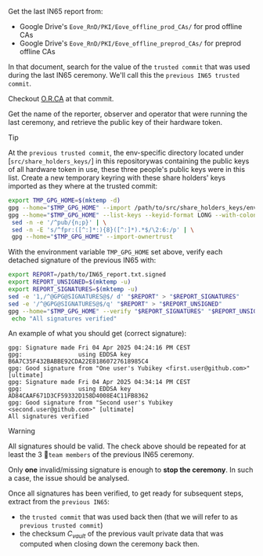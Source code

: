 Get the last IN65 report from:
* Google Drive's `Eove_RnD/PKI/Eove_offline_prod_CAs/` for prod offline CAs
* Google Drive's `Eove_RnD/PKI/Eove_offline_preprod_CAs/` for preprod offline CAs

In that document, search for the value of the `trusted commit` that was used during the last IN65 ceremony. We'll call this the `previous IN65 trusted commit`.

Checkout [O.R.CA](@IN@gitremote@) at that commit.

Get the name of the reporter, observer and operator that were running the last ceremony, and retrieve the public key of their hardware token.

> [!Tip]  
> At the `previous trusted commit`, the env-specific directory located under [`src/share_holders_keys/`] in this repositorywas containing the public keys of all hardware token in use, these three people's public keys were in this list.
> Create a new temporary keyring with these share holders' keys imported as they where at the trusted commit:
```bash
export TMP_GPG_HOME=$(mktemp -d)
gpg --home="$TMP_GPG_HOME" --import /path/to/src/share_holders_keys/env/*
gpg --home="$TMP_GPG_HOME" --list-keys --keyid-format LONG --with-colons | \
 sed -n -e '/^pub/{n;p}' | \
 sed -n -E 's/^fpr:([^:]*:){8}([^:]*).*$/\2:6:/p' | \
 gpg --home="$TMP_GPG_HOME" --import-ownertrust
```

With the environment variable `TMP_GPG_HOME` set above, verify each detached signature of the previous IN65 with:
```bash
export REPORT=/path/to/IN65_report.txt.signed
export REPORT_UNSIGNED=$(mktemp -u)
export REPORT_SIGNATURES=$(mktemp -u)
sed -e '1,/^@GPG@SIGNATURES@$/ d' "$REPORT" > "$REPORT_SIGNATURES"
sed -e '/^@GPG@SIGNATURES@$/q' "$REPORT" > "$REPORT_UNSIGNED"
gpg --home="$TMP_GPG_HOME" --verify "$REPORT_SIGNATURES" "$REPORT_UNSIGNED" && \
 echo "All signatures verified"
```

An example of what you should get (correct signature):
```
gpg: Signature made Fri 04 Apr 2025 04:24:16 PM CEST
gpg:                using EDDSA key B6A7C35F432BABBE92CDA22E81860727618985C4
gpg: Good signature from "One user's Yubikey <first.user@github.com>" [ultimate]
gpg: Signature made Fri 04 Apr 2025 04:34:14 PM CEST
gpg:                using EDDSA key AD84CAAF671D3CF59332D158D4008E4C11FB8362
gpg: Good signature from "Second user's Yubikey <second.user@github.com>" [ultimate]
All signatures verified
```

> [!Warning]  
> All signatures should be valid. The check above should be repeated for at least the 3 👥`team members` of the previous IN65 ceremony.
>
> Only **one** invalid/missing signature is enough to **stop the ceremony**. In such a case, the issue should be analysed.

Once all signatures has been verified, to get ready for subsequent steps, extract from the `previous IN65`:
 - the `trusted commit` that was used back then (that we will refer to as `previous trusted commit`)
 - the checksum *C<sub>vault</sub>* of the previous vault private data that was computed when closing down the ceremony back then.

